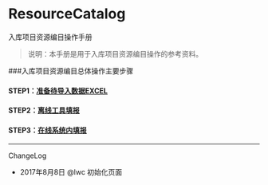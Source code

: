 # ResourceCatalog
入库项目资源编目操作手册

>说明：本手册是用于入库项目资源编目操作的参考资料。

###入库项目资源编目总体操作主要步骤
#### STEP1：[准备待导入数据EXCEL](createexcel.md)
#### STEP2：[离线工具填报](offlineinput.md)
#### STEP3：[在线系统内填报](onlineinput.md)




- - - - --
ChangeLog
- 2017年8月8日 @lwc 初始化页面
